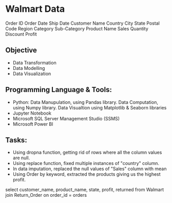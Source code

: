# Walmart Data

Order ID	Order Date	Ship Date	Customer Name	Country	City	State	Postal Code	Region	Category	Sub-Category	Product Name	Sales	Quantity	Discount	Profit


## Objective
- Data Transformation
- Data Modelling
- Data Visualization

## Programming Language & Tools:
- Python:
  Data Manupulation, using Pandas library.
  Data Computation, using Numpy library.
  Data Visualtion using Matplotlib & Seaborn libraries
- Jupyter Notebook
- Microsoft SQL Server Management Studio (SSMS)
- Microsoft Power BI

## Tasks: 
- Using dropna function, getting rid of rows where all the column values are null.
- Using replace function, fixed multiple instances of "country" column.
- In data imputation, replaced the null values of "Sales" column with mean
- Using Order by keyword, extracted the products giving us the highest profit.


select customer_name, product_name, state, profit, returned
from Walmart join Return_Order
on order_id = orders

